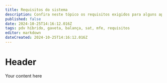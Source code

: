 ```yaml
---
title: Requisitos do sistema
description: Confira neste tópico os requisitos exigidos para alguns apps do GWEB.
published: false
date: 2024-10-25T14:16:12.016Z
tags: pdv híbrido, gaveta, balança, sat, mfe, requisitos
editor: markdown
dateCreated: 2024-10-25T14:16:12.016Z
---
```


# Header
Your content here